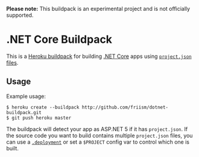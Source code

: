 **Please note:** This buildpack is an experimental project and is not officially supported.

# .NET Core Buildpack

This is a [Heroku buildpack](http://devcenter.heroku.com/articles/buildpack) for building [.NET Core](https://www.microsoft.com/net/core) apps using [`project.json` files](https://docs.microsoft.com/en-us/dotnet/articles/core/tools/project-json).

## Usage

Example usage:

    $ heroku create --buildpack http://github.com/friism/dotnet-buildpack.git
    $ git push heroku master

The buildpack will detect your app as ASP.NET 5 if it has `project.json`. If the source code you want to build contains multiple `project.json` files, you can use a [`.deployment`](https://github.com/projectkudu/kudu/wiki/Customizing-deployments) or set a `$PROJECT` config var to control which one is built.
